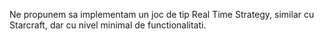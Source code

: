 Ne propunem sa implementam un joc de tip Real Time Strategy, similar cu Starcraft, dar cu nivel minimal de functionalitati.
